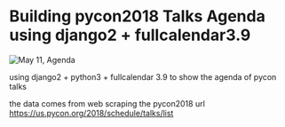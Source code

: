 # Building pycon2018 Talks Agenda using django2 + fullcalendar3.9

![May 11, Agenda](https://github.com/lumega/scrapers/blob/master/talks/docs/img.png)

using django2 + python3 + fullcalendar 3.9 to show the agenda of pycon talks

the data comes from web scraping the pycon2018 url https://us.pycon.org/2018/schedule/talks/list
